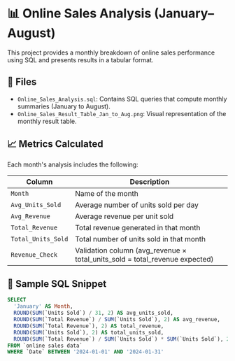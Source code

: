 # 📊 Online Sales Analysis (January–August)

This project provides a monthly breakdown of online sales performance using SQL and presents results in a tabular format.

## 📁 Files

- `Online_Sales_Analysis.sql`: Contains SQL queries that compute monthly summaries (January to August).
- `Online_Sales_Result_Table_Jan_to_Aug.png`: Visual representation of the monthly result table.

## 📈 Metrics Calculated

Each month's analysis includes the following:

| Column             | Description                                                                 |
|--------------------|-----------------------------------------------------------------------------|
| `Month`            | Name of the month                                                           |
| `Avg_Units_Sold`   | Average number of units sold per day                                        |
| `Avg_Revenue`      | Average revenue per unit sold                                               |
| `Total_Revenue`    | Total revenue generated in that month                                       |
| `Total_Units_Sold` | Total number of units sold in that month                                    |
| `Revenue_Check`    | Validation column (avg_revenue × total_units_sold = total_revenue expected) |

## 🧮 Sample SQL Snippet

```sql
SELECT
  'January' AS Month,
  ROUND(SUM(`Units Sold`) / 31, 2) AS avg_units_sold,
  ROUND(SUM(`Total Revenue`) / SUM(`Units Sold`), 2) AS avg_revenue,
  ROUND(SUM(`Total Revenue`), 2) AS total_revenue,
  ROUND(SUM(`Units Sold`), 2) AS total_units_sold,
  ROUND(SUM(`Total Revenue`) / SUM(`Units Sold`) * SUM(`Units Sold`), 2) AS total_revenue_check
FROM `online sales data`
WHERE `Date` BETWEEN '2024-01-01' AND '2024-01-31'
